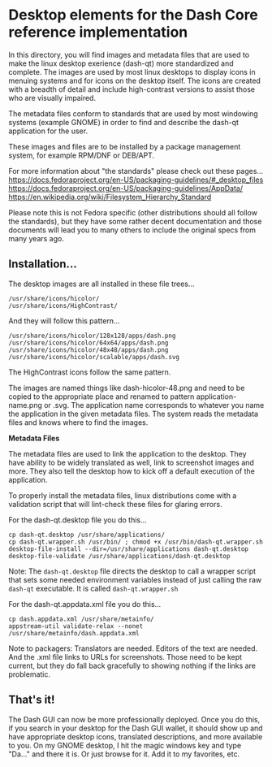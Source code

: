 # Desktop elements for the Dash Core reference implementation

In this directory, you will find images and metadata files that are used to
make the linux desktop exerience (dash-qt) more standardized and complete. The
images are used by most linux desktops to display icons in menuing systems and
for icons on the desktop itself. The icons are created with a breadth of detail
and include high-contrast versions to assist those who are visually impaired.

The metadata files conform to standards that are used by most windowing systems
(example GNOME) in order to find and describe the dash-qt application for the
user.

These images and files are to be installed by a package management system, for
example RPM/DNF or DEB/APT.

For more information about "the standards" please check out these pages...
<https://docs.fedoraproject.org/en-US/packaging-guidelines/#_desktop_files>
<https://docs.fedoraproject.org/en-US/packaging-guidelines/AppData/>
<https://en.wikipedia.org/wiki/Filesystem_Hierarchy_Standard>

Please note this is not Fedora specific (other distributions should all follow
the standards), but they have some rather decent documentation and those
documents will lead you to many others to include the original specs from many
years ago.

## Installation...

The desktop images are all installed in these file trees...
```
/usr/share/icons/hicolor/
/usr/share/icons/HighContrast/
```

And they will follow this pattern...
```
/usr/share/icons/hicolor/128x128/apps/dash.png
/usr/share/icons/hicolor/64x64/apps/dash.png
/usr/share/icons/hicolor/48x48/apps/dash.png
/usr/share/icons/hicolor/scalable/apps/dash.svg
```

The HighContrast icons follow the same pattern.

The images are named things like dash-hicolor-48.png and need to be copied to
the appropriate place and renamed to pattern application-name.png or .svg. The
application name corresponds to whatever you name the application in the given
metadata files. The system reads the metadata files and knows where to find the
images.

**Metadata Files**

The metadata files are used to link the application to the desktop. They have
ability to be widely translated as well, link to screenshot images and more.
They also tell the desktop how to kick off a default execution of the
application.

To properly install the metadata files, linux distributions come with a
validation script that will lint-check these files for glaring errors.

For the dash-qt.desktop file you do this...
```
cp dash-qt.desktop /usr/share/applications/
cp dash-qt.wrapper.sh /usr/bin/ ; chmod +x /usr/bin/dash-qt.wrapper.sh
desktop-file-install --dir=/usr/share/applications dash-qt.desktop
desktop-file-validate /usr/share/applications/dash-qt.desktop
```

Note: The `dash-qt.desktop` file directs the desktop to call a wrapper script
that sets some needed environment variables instead of just calling the raw
`dash-qt` executable. It is called `dash-qt.wrapper.sh`

For the dash-qt.appdata.xml file you do this...
```
cp dash.appdata.xml /usr/share/metainfo/
appstream-util validate-relax --nonet /usr/share/metainfo/dash.appdata.xml
```

Note to packagers: Translators are needed. Editors of the text are needed. And
the .xml file links to URLs for screenshots. Those need to be kept current, but
they do fall back gracefully to showing nothing if the links are problematic.

## That's it!

The Dash GUI can now be more professionally deployed. Once you do this, if you
search in your desktop for the Dash GUI wallet, it should show up and have
appropriate desktop icons, translated descriptions, and more available to you.
On my GNOME desktop, I hit the magic windows key and type "Da..." and there it
is. Or just browse for it. Add it to my favorites, etc.
